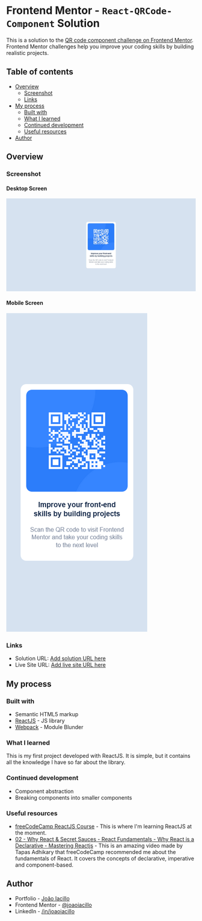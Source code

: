 # Frontend Mentor - `React-QRCode-Component` Solution

This is a solution to the [QR code component challenge on Frontend Mentor](https://www.frontendmentor.io/challenges/qr-code-component-iux_sIO_H). Frontend Mentor challenges help you improve your coding skills by building realistic projects. 

## Table of contents

- [Overview](#overview)
  - [Screenshot](#screenshot)
  - [Links](#links)
- [My process](#my-process)
  - [Built with](#built-with)
  - [What I learned](#what-i-learned)
  - [Continued development](#continued-development)
  - [Useful resources](#useful-resources)
- [Author](#author)

## Overview

### Screenshot

#### Desktop Screen

![](./images/desktop-screenshot.jpg)


#### Mobile Screen

![](./images/mobile-screenshot.png)
### Links

- Solution URL: [Add solution URL here](https://your-solution-url.com)
- Live Site URL: [Add live site URL here](https://your-live-site-url.com)

## My process

### Built with

- Semantic HTML5 markup
- [ReactJS](https://reactjs.org/) - JS library
- [Webpack](https://webpack.js.org/) - Module Blunder


### What I learned

This is my first project developed with ReactJS. It is simple, but it contains all the knowledge I have so far about the library.

### Continued development

- Component abstraction
- Breaking components into smaller components

### Useful resources

- [freeCodeCamp ReactJS Course](https://www.freecodecamp.org/learn/front-end-development-libraries/#react) - This is where I'm learning ReactJS at the moment.
- [02 - Why React & Secret Sauces - React Fundamentals - Why React is a Declarative - Mastering Reactjs](https://www.youtube.com/watch?v=N_Lfqk6oQ7o) - This is an amazing video made by 
Tapas Adhikary that freeCodeCamp recommended me about the fundamentals of React. It covers the concepts of declarative, imperative and component-based.

## Author

- Portfolio - [João Iacillo](joaoiacillo.webflow.io/)
- Frontend Mentor - [@joaoiacillo](https://www.frontendmentor.io/profile/joaoiacillo)
- LinkedIn - [/in/joaoiacillo](https://www.linkedin.com/in/joaoiacillo/)
